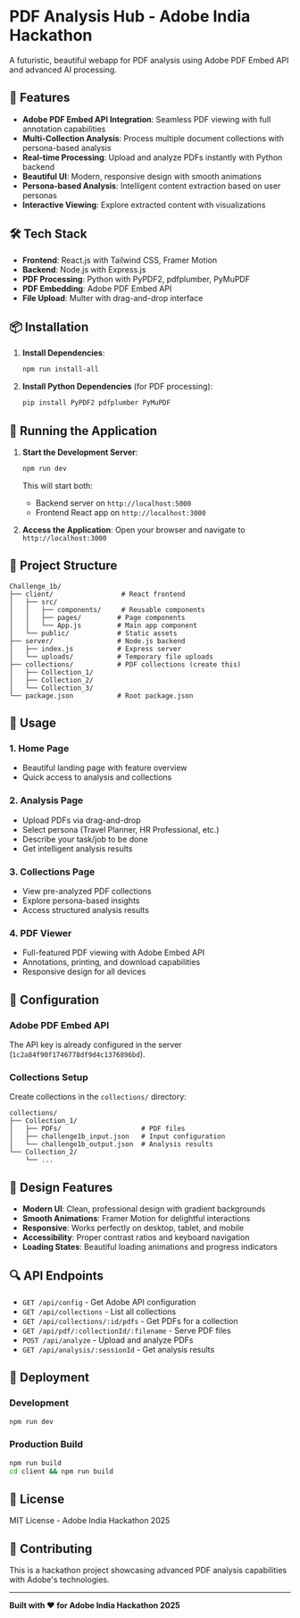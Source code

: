 # PDF Analysis Hub - Adobe India Hackathon

A futuristic, beautiful webapp for PDF analysis using Adobe PDF Embed API and advanced AI processing.

## 🚀 Features

- **Adobe PDF Embed API Integration**: Seamless PDF viewing with full annotation capabilities
- **Multi-Collection Analysis**: Process multiple document collections with persona-based analysis
- **Real-time Processing**: Upload and analyze PDFs instantly with Python backend
- **Beautiful UI**: Modern, responsive design with smooth animations
- **Persona-based Analysis**: Intelligent content extraction based on user personas
- **Interactive Viewing**: Explore extracted content with visualizations

## 🛠️ Tech Stack

- **Frontend**: React.js with Tailwind CSS, Framer Motion
- **Backend**: Node.js with Express.js
- **PDF Processing**: Python with PyPDF2, pdfplumber, PyMuPDF
- **PDF Embedding**: Adobe PDF Embed API
- **File Upload**: Multer with drag-and-drop interface

## 📦 Installation

1. **Install Dependencies**:
   ```bash
   npm run install-all
   ```

2. **Install Python Dependencies** (for PDF processing):
   ```bash
   pip install PyPDF2 pdfplumber PyMuPDF
   ```

## 🚀 Running the Application

1. **Start the Development Server**:
   ```bash
   npm run dev
   ```

   This will start both:
   - Backend server on `http://localhost:5000`
   - Frontend React app on `http://localhost:3000`

2. **Access the Application**:
   Open your browser and navigate to `http://localhost:3000`

## 📁 Project Structure

```
Challenge_1b/
├── client/                 # React frontend
│   ├── src/
│   │   ├── components/     # Reusable components
│   │   ├── pages/         # Page components
│   │   └── App.js         # Main app component
│   └── public/            # Static assets
├── server/                # Node.js backend
│   ├── index.js           # Express server
│   └── uploads/           # Temporary file uploads
├── collections/           # PDF collections (create this)
│   ├── Collection_1/
│   ├── Collection_2/
│   └── Collection_3/
└── package.json           # Root package.json
```

## 🎯 Usage

### 1. Home Page
- Beautiful landing page with feature overview
- Quick access to analysis and collections

### 2. Analysis Page
- Upload PDFs via drag-and-drop
- Select persona (Travel Planner, HR Professional, etc.)
- Describe your task/job to be done
- Get intelligent analysis results

### 3. Collections Page
- View pre-analyzed PDF collections
- Explore persona-based insights
- Access structured analysis results

### 4. PDF Viewer
- Full-featured PDF viewing with Adobe Embed API
- Annotations, printing, and download capabilities
- Responsive design for all devices

## 🔧 Configuration

### Adobe PDF Embed API
The API key is already configured in the server (`1c2a84f90f1746778df9d4c1376896bd`).

### Collections Setup
Create collections in the `collections/` directory:

```
collections/
├── Collection_1/
│   ├── PDFs/                    # PDF files
│   ├── challenge1b_input.json   # Input configuration
│   └── challenge1b_output.json  # Analysis results
└── Collection_2/
    └── ...
```

## 🎨 Design Features

- **Modern UI**: Clean, professional design with gradient backgrounds
- **Smooth Animations**: Framer Motion for delightful interactions
- **Responsive**: Works perfectly on desktop, tablet, and mobile
- **Accessibility**: Proper contrast ratios and keyboard navigation
- **Loading States**: Beautiful loading animations and progress indicators

## 🔍 API Endpoints

- `GET /api/config` - Get Adobe API configuration
- `GET /api/collections` - List all collections
- `GET /api/collections/:id/pdfs` - Get PDFs for a collection
- `GET /api/pdf/:collectionId/:filename` - Serve PDF files
- `POST /api/analyze` - Upload and analyze PDFs
- `GET /api/analysis/:sessionId` - Get analysis results

## 🚀 Deployment

### Development
```bash
npm run dev
```

### Production Build
```bash
npm run build
cd client && npm run build
```

## 📝 License

MIT License - Adobe India Hackathon 2025

## 🤝 Contributing

This is a hackathon project showcasing advanced PDF analysis capabilities with Adobe's technologies.

---

**Built with ❤️ for Adobe India Hackathon 2025** 